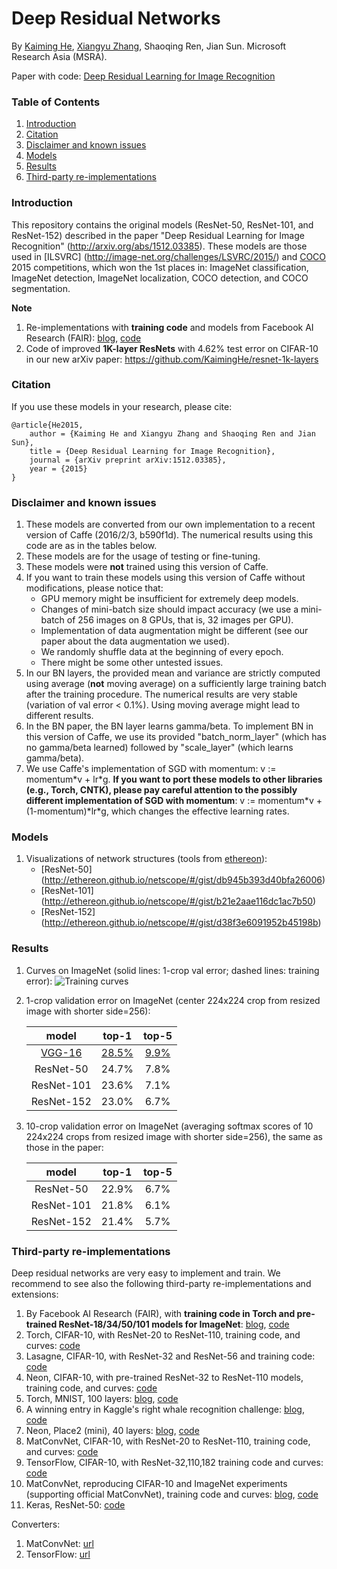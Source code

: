 # Deep Residual Networks

By [Kaiming He](http://kaiminghe.com), [Xiangyu Zhang](https://scholar.google.com/citations?user=yuB-cfoAAAAJ&hl=en), Shaoqing Ren, Jian Sun. Microsoft Research Asia (MSRA).

Paper with code: [Deep Residual Learning for Image Recognition](https://paperswithcode.com/paper/deep-residual-learning-for-image-recognition)

### Table of Contents
1. [Introduction](#introduction)
2. [Citation](#citation)
3. [Disclaimer and known issues](#disclaimer-and-known-issues)
4. [Models](#models)
5. [Results](#results)
6. [Third-party re-implementations](#third-party-re-implementations)

### Introduction

This repository contains the original models (ResNet-50, ResNet-101, and ResNet-152) described in the paper "Deep Residual Learning for Image Recognition" (http://arxiv.org/abs/1512.03385). These models are those used in [ILSVRC] (http://image-net.org/challenges/LSVRC/2015/) and [COCO](http://mscoco.org/dataset/#detections-challenge2015) 2015 competitions, which won the 1st places in: ImageNet classification, ImageNet detection, ImageNet localization, COCO detection, and COCO segmentation.

**Note**

1. Re-implementations with **training code** and models from Facebook AI Research (FAIR): [blog](http://torch.ch/blog/2016/02/04/resnets.html), [code](https://github.com/facebook/fb.resnet.torch)
2. Code of improved **1K-layer ResNets** with 4.62% test error on CIFAR-10 in our new arXiv paper: https://github.com/KaimingHe/resnet-1k-layers

### Citation

If you use these models in your research, please cite:

	@article{He2015,
		author = {Kaiming He and Xiangyu Zhang and Shaoqing Ren and Jian Sun},
		title = {Deep Residual Learning for Image Recognition},
		journal = {arXiv preprint arXiv:1512.03385},
		year = {2015}
	}

### Disclaimer and known issues

1. These models are converted from our own implementation to a recent version of Caffe (2016/2/3, b590f1d). The numerical results using this code are as in the tables below.
2. These models are for the usage of testing or fine-tuning.
3. These models were **not** trained using this version of Caffe.
4. If you want to train these models using this version of Caffe without modifications, please notice that:
	- GPU memory might be insufficient for extremely deep models.
	- Changes of mini-batch size should impact accuracy (we use a mini-batch of 256 images on 8 GPUs, that is, 32 images per GPU).
	- Implementation of data augmentation might be different (see our paper about the data augmentation we used).
	- We randomly shuffle data at the beginning of every epoch.
	- There might be some other untested issues.
5. In our BN layers, the provided mean and variance are strictly computed using average (**not** moving average) on a sufficiently large training batch after the training procedure. The numerical results are very stable (variation of val error < 0.1%). Using moving average might lead to different results. 
6. In the BN paper, the BN layer learns gamma/beta. To implement BN in this version of Caffe, we use its provided "batch_norm_layer" (which has no gamma/beta learned) followed by "scale_layer" (which learns gamma/beta).
7. We use Caffe's implementation of SGD with momentum: v := momentum\*v + lr\*g. **If you want to port these models to other libraries (e.g., Torch, CNTK), please pay careful attention to the possibly different implementation of SGD with momentum**: v := momentum\*v + (1-momentum)\*lr\*g, which changes the effective learning rates.

	
### Models

1. Visualizations of network structures (tools from [ethereon](http://ethereon.github.io/netscope/quickstart.html)):
	- [ResNet-50] (http://ethereon.github.io/netscope/#/gist/db945b393d40bfa26006)
	- [ResNet-101] (http://ethereon.github.io/netscope/#/gist/b21e2aae116dc1ac7b50)
	- [ResNet-152] (http://ethereon.github.io/netscope/#/gist/d38f3e6091952b45198b)

### Results
1. Curves on ImageNet (solid lines: 1-crop val error; dashed lines: training error):
	![Training curves](https://cloud.githubusercontent.com/assets/11435359/13046277/e904c04c-d412-11e5-9260-efc5b8301e2f.jpg)

2. 1-crop validation error on ImageNet (center 224x224 crop from resized image with shorter side=256):

	model|top-1|top-5
	:---:|:---:|:---:
	[VGG-16](http://www.vlfeat.org/matconvnet/pretrained/)|[28.5%](http://www.vlfeat.org/matconvnet/pretrained/)|[9.9%](http://www.vlfeat.org/matconvnet/pretrained/)
	ResNet-50|24.7%|7.8%
	ResNet-101|23.6%|7.1%
	ResNet-152|23.0%|6.7%
	
3. 10-crop validation error on ImageNet (averaging softmax scores of 10 224x224 crops from resized image with shorter side=256), the same as those in the paper:

	model|top-1|top-5
	:---:|:---:|:---:
	ResNet-50|22.9%|6.7%
	ResNet-101|21.8%|6.1%
	ResNet-152|21.4%|5.7%
	
### Third-party re-implementations

Deep residual networks are very easy to implement and train. We recommend to see also the following third-party re-implementations and extensions:

1. By Facebook AI Research (FAIR), with **training code in Torch and pre-trained ResNet-18/34/50/101 models for ImageNet**: [blog](http://torch.ch/blog/2016/02/04/resnets.html), [code](https://github.com/facebook/fb.resnet.torch)
1. Torch, CIFAR-10, with ResNet-20 to ResNet-110, training code, and curves: [code](https://github.com/gcr/torch-residual-networks)
1. Lasagne, CIFAR-10, with ResNet-32 and ResNet-56 and training code: [code](https://github.com/Lasagne/Recipes/tree/master/papers/deep_residual_learning)
1. Neon, CIFAR-10, with pre-trained ResNet-32 to ResNet-110 models, training code, and curves: [code](https://github.com/apark263/cfmz)
1. Torch, MNIST, 100 layers: [blog](https://deepmlblog.wordpress.com/2016/01/05/residual-networks-in-torch-mnist/), [code](https://github.com/arunpatala/residual.mnist)
1. A winning entry in Kaggle's right whale recognition challenge: [blog](http://blog.kaggle.com/2016/02/04/noaa-right-whale-recognition-winners-interview-2nd-place-felix-lau/), [code](https://github.com/felixlaumon/kaggle-right-whale)
1. Neon, Place2 (mini), 40 layers: [blog](http://www.nervanasys.com/using-neon-for-scene-recognition-mini-places2/), [code](https://github.com/hunterlang/mpmz/)
1. MatConvNet, CIFAR-10, with ResNet-20 to ResNet-110, training code, and curves: [code](https://github.com/suhangpro/matresnet)
1. TensorFlow, CIFAR-10, with ResNet-32,110,182 training code and curves:
[code](https://github.com/ppwwyyxx/tensorpack/tree/master/examples/ResNet)
1. MatConvNet, reproducing CIFAR-10 and ImageNet experiments (supporting official MatConvNet), training code and curves: [blog](https://zhanghang1989.github.io/ResNet/), [code](https://github.com/zhanghang1989/ResNet-Matconvnet)
1. Keras, ResNet-50: [code](https://github.com/raghakot/keras-resnet)

Converters:

1. MatConvNet: [url](http://www.vlfeat.org/matconvnet/pretrained/#imagenet-ilsvrc-classification)
1. TensorFlow: [url](https://github.com/ry/tensorflow-resnet)
